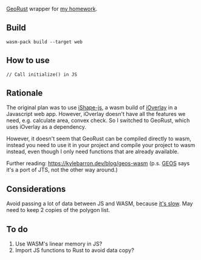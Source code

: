 [GeoRust](https://github.com/georust/geo) wrapper for [my homework](https://github.com/mtel0004/FIT3162).

## Build
`wasm-pack build --target web`

## How to use
```
// Call initialize() in JS
```

## Rationale
The original plan was to use [iShape-js](https://github.com/iShape-Rust/iShape-js), a wasm build of [iOverlay](https://github.com/iShape-Rust/iOverlay) in a Javascript web app. However, iOverlay doesn't have all the features we need, e.g. calculate area, convex check. So I switched to GeoRust, which uses iOverlay as a dependency.

However, it doesn't seem that GeoRust can be compiled directly to wasm, instead you need to use it in your project and compile your project to wasm instead, even though I only need functions that are already available.

Further reading: https://kylebarron.dev/blog/geos-wasm (p.s. [GEOS](https://libgeos.org/) says it's a port of JTS, not the other way around.)

## Considerations
Avoid passing a lot of data between JS and WASM, because [it's slow](https://rustwasm.github.io/docs/book/game-of-life/implementing.html#interfacing-rust-and-javascript). May need to keep 2 copies of the polygon list.

## To do
1. Use WASM's linear memory in JS?
2. Import JS functions to Rust to avoid data copy?

